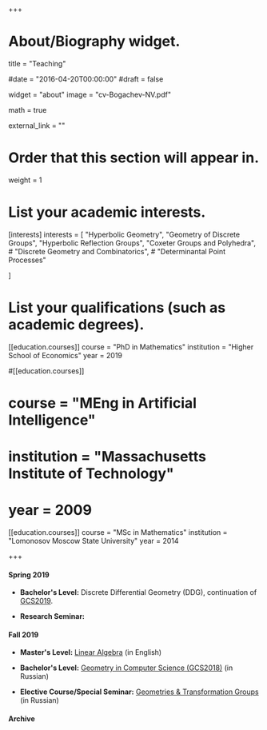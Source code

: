 +++
# About/Biography widget.

title = "Teaching"

#date = "2016-04-20T00:00:00"
#draft = false

widget = "about"
image = "cv-Bogachev-NV.pdf"

math = true

external_link = ""

# Order that this section will appear in.
weight = 1

# List your academic interests.
[interests]
  interests = [
    "Hyperbolic Geometry",
    "Geometry of Discrete Groups",
    "Hyperbolic Reflection Groups",
    "Coxeter Groups and Polyhedra",
    # "Discrete Geometry and Combinatorics",
    # "Determinantal Point Processes"

  ]


# List your qualifications (such as academic degrees).

[[education.courses]]
  course = "PhD in Mathematics"
  institution = "Higher School of Economics"
  year = 2019

#[[education.courses]]
#  course = "MEng in Artificial Intelligence"
#  institution = "Massachusetts Institute of Technology"
#  year = 2009

[[education.courses]]
  course = "MSc in Mathematics"
  institution = "Lomonosov Moscow State University"
  year = 2014
 
+++


#### Spring 2019

- **Bachelor's Level:** Discrete Differential Geometry (DDG), continuation of [GCS2019](gcs19f).

- **Research Seminar:**

#### Fall 2019 

- **Master's Level:** [Linear Algebra](linal19) (in English)

- **Bachelor's Level:** [Geometry in Computer Science (GCS2018)](gcs19f) (in Russian)

- **Elective Course/Special Seminar:** [Geometries & Transformation Groups](gtg19f) (in Russian)




#### Archive


